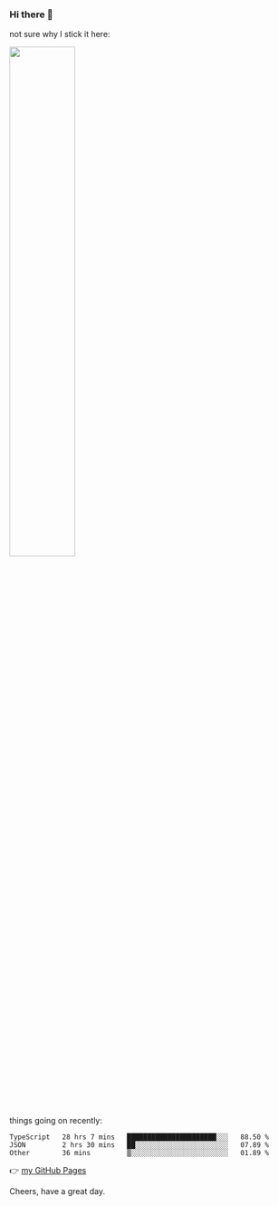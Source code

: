 ### Hi there 👋

not sure why I stick it here:

[<img width="48%" src="https://github-readme-stats.vercel.app/api?username=ykzhukian&show_icons=true&theme=dracula">](https://github.com/anuraghazra/github-readme-stats)


things going on recently:

<!--START_SECTION:waka-->

```text
TypeScript   28 hrs 7 mins   ██████████████████████░░░   88.50 %
JSON         2 hrs 30 mins   ██░░░░░░░░░░░░░░░░░░░░░░░   07.89 %
Other        36 mins         ▒░░░░░░░░░░░░░░░░░░░░░░░░   01.89 %
```

<!--END_SECTION:waka-->

👉 [my GitHub Pages](https://ykzhukian.github.io)

Cheers, have a great day.

